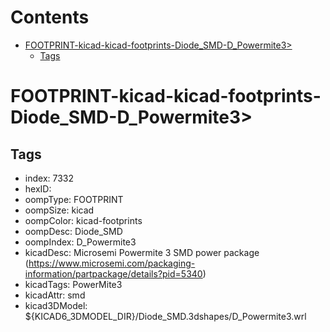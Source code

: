 



Contents
========

* [FOOTPRINT-kicad-kicad-footprints-Diode_SMD-D_Powermite3>](#footprint-kicad-kicad-footprints-diode_smd-d_powermite3)
	* [Tags](#tags)

# FOOTPRINT-kicad-kicad-footprints-Diode_SMD-D_Powermite3>

## Tags

- index: 7332
- hexID: 
- oompType: FOOTPRINT
- oompSize: kicad
- oompColor: kicad-footprints
- oompDesc: Diode_SMD
- oompIndex: D_Powermite3
- kicadDesc: Microsemi Powermite 3 SMD power package (https://www.microsemi.com/packaging-information/partpackage/details?pid=5340)
- kicadTags: PowerMite3
- kicadAttr: smd
- kicad3DModel: ${KICAD6_3DMODEL_DIR}/Diode_SMD.3dshapes/D_Powermite3.wrl
